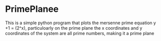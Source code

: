 # PrimePlanee

This is a simple python program that plots the mersenne prime equation 
y +1 = (2^x), particuloarly on the prime plane 
the x coordinates and y coordinates of the system are all prime numbers, making it a prime plane
